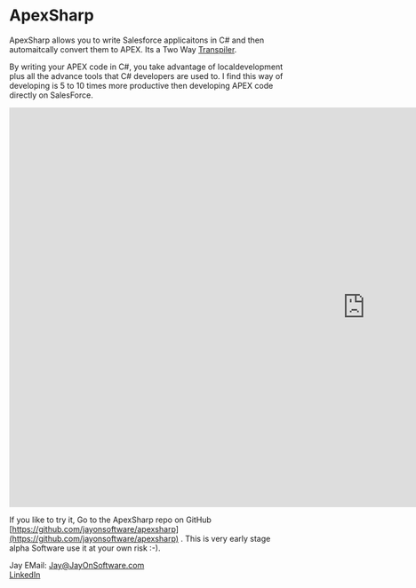 # ApexSharp

ApexSharp allows you to write Salesforce applicaitons in C# and then automaitcally convert them to APEX. Its a Two Way [Transpiler](https://en.wikipedia.org/wiki/Source-to-source_compiler). 

By writing your APEX code in C#, you take advantage of localdevelopment plus all the advance tools that C# developers are used to. I find this way of developing is 5 to 10 times more productive then developing APEX code directly on SalesForce. 


<iframe src="https://player.vimeo.com/video/224927838" width="1280" height="720" frameborder="0" webkitallowfullscreen mozallowfullscreen allowfullscreen></iframe>

If you like to try it, Go to the ApexSharp repo on GitHub [https://github.com/jayonsoftware/apexsharp](https://github.com/jayonsoftware/apexsharp) . This is very early stage alpha Software use it at your own risk :-).


Jay
EMail: <Jay@JayOnSoftware.com>  
[LinkedIn](https://www.linkedin.com/in/jayonsoftware/) 
